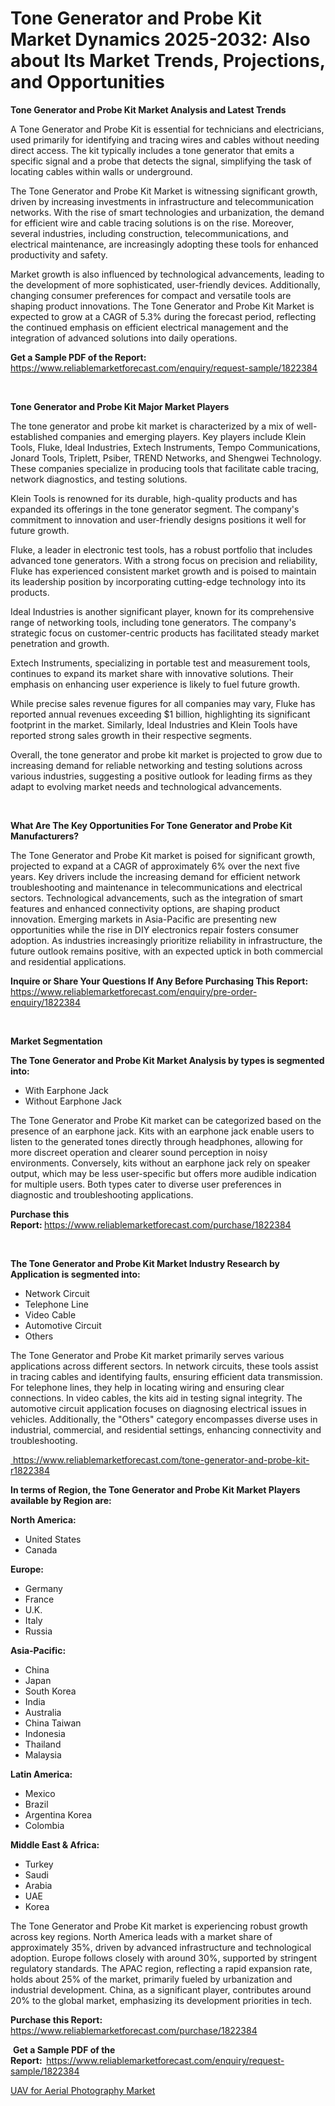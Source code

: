 <p><h1>Tone Generator and Probe Kit Market Dynamics 2025-2032: Also about Its Market Trends, Projections, and Opportunities</h1></p><p><strong>Tone Generator and Probe Kit Market Analysis and Latest Trends</strong></p>
<p><p>A Tone Generator and Probe Kit is essential for technicians and electricians, used primarily for identifying and tracing wires and cables without needing direct access. The kit typically includes a tone generator that emits a specific signal and a probe that detects the signal, simplifying the task of locating cables within walls or underground.</p><p>The Tone Generator and Probe Kit Market is witnessing significant growth, driven by increasing investments in infrastructure and telecommunication networks. With the rise of smart technologies and urbanization, the demand for efficient wire and cable tracing solutions is on the rise. Moreover, several industries, including construction, telecommunications, and electrical maintenance, are increasingly adopting these tools for enhanced productivity and safety.</p><p>Market growth is also influenced by technological advancements, leading to the development of more sophisticated, user-friendly devices. Additionally, changing consumer preferences for compact and versatile tools are shaping product innovations. The Tone Generator and Probe Kit Market is expected to grow at a CAGR of 5.3% during the forecast period, reflecting the continued emphasis on efficient electrical management and the integration of advanced solutions into daily operations.</p></p>
<p><strong>Get a Sample PDF of the Report:&nbsp;</strong> <a href="https://www.reliablemarketforecast.com/enquiry/request-sample/1822384?utm_campaign=1766&utm_medium=2&utm_source=Github&utm_content=ia&utm_term=18022025&utm_id=tone-generator-and-probe-kit">https://www.reliablemarketforecast.com/enquiry/request-sample/1822384</a></p>
<p>&nbsp;</p>
<p><strong>Tone Generator and Probe Kit Major Market Players</strong></p>
<p><p>The tone generator and probe kit market is characterized by a mix of well-established companies and emerging players. Key players include Klein Tools, Fluke, Ideal Industries, Extech Instruments, Tempo Communications, Jonard Tools, Triplett, Psiber, TREND Networks, and Shengwei Technology. These companies specialize in producing tools that facilitate cable tracing, network diagnostics, and testing solutions.</p><p>Klein Tools is renowned for its durable, high-quality products and has expanded its offerings in the tone generator segment. The company's commitment to innovation and user-friendly designs positions it well for future growth.</p><p>Fluke, a leader in electronic test tools, has a robust portfolio that includes advanced tone generators. With a strong focus on precision and reliability, Fluke has experienced consistent market growth and is poised to maintain its leadership position by incorporating cutting-edge technology into its products.</p><p>Ideal Industries is another significant player, known for its comprehensive range of networking tools, including tone generators. The company's strategic focus on customer-centric products has facilitated steady market penetration and growth.</p><p>Extech Instruments, specializing in portable test and measurement tools, continues to expand its market share with innovative solutions. Their emphasis on enhancing user experience is likely to fuel future growth.</p><p>While precise sales revenue figures for all companies may vary, Fluke has reported annual revenues exceeding $1 billion, highlighting its significant footprint in the market. Similarly, Ideal Industries and Klein Tools have reported strong sales growth in their respective segments.</p><p>Overall, the tone generator and probe kit market is projected to grow due to increasing demand for reliable networking and testing solutions across various industries, suggesting a positive outlook for leading firms as they adapt to evolving market needs and technological advancements.</p></p>
<p>&nbsp;</p>
<p><strong>What Are The Key Opportunities For Tone Generator and Probe Kit Manufacturers?</strong></p>
<p><p>The Tone Generator and Probe Kit market is poised for significant growth, projected to expand at a CAGR of approximately 6% over the next five years. Key drivers include the increasing demand for efficient network troubleshooting and maintenance in telecommunications and electrical sectors. Technological advancements, such as the integration of smart features and enhanced connectivity options, are shaping product innovation. Emerging markets in Asia-Pacific are presenting new opportunities while the rise in DIY electronics repair fosters consumer adoption. As industries increasingly prioritize reliability in infrastructure, the future outlook remains positive, with an expected uptick in both commercial and residential applications.</p></p>
<p><strong>Inquire or Share Your Questions If Any Before Purchasing This Report:</strong> <a href="https://www.reliablemarketforecast.com/enquiry/pre-order-enquiry/1822384?utm_campaign=1766&utm_medium=2&utm_source=Github&utm_content=ia&utm_term=18022025&utm_id=tone-generator-and-probe-kit">https://www.reliablemarketforecast.com/enquiry/pre-order-enquiry/1822384</a></p>
<p>&nbsp;</p>
<p><strong>Market Segmentation</strong></p>
<p><strong>The Tone Generator and Probe Kit Market Analysis by types is segmented into:</strong></p>
<p><ul><li>With Earphone Jack</li><li>Without Earphone Jack</li></ul></p>
<p><p>The Tone Generator and Probe Kit market can be categorized based on the presence of an earphone jack. Kits with an earphone jack enable users to listen to the generated tones directly through headphones, allowing for more discreet operation and clearer sound perception in noisy environments. Conversely, kits without an earphone jack rely on speaker output, which may be less user-specific but offers more audible indication for multiple users. Both types cater to diverse user preferences in diagnostic and troubleshooting applications.</p></p>
<p><strong>Purchase this Report:&nbsp;</strong><a href="https://www.reliablemarketforecast.com/purchase/1822384?utm_campaign=1766&utm_medium=2&utm_source=Github&utm_content=ia&utm_term=18022025&utm_id=tone-generator-and-probe-kit">https://www.reliablemarketforecast.com/purchase/1822384</a></p>
<p>&nbsp;</p>
<p><strong>The Tone Generator and Probe Kit Market Industry Research by Application is segmented into:</strong></p>
<p><ul><li>Network Circuit</li><li>Telephone Line</li><li>Video Cable</li><li>Automotive Circuit</li><li>Others</li></ul></p>
<p><p>The Tone Generator and Probe Kit market primarily serves various applications across different sectors. In network circuits, these tools assist in tracing cables and identifying faults, ensuring efficient data transmission. For telephone lines, they help in locating wiring and ensuring clear connections. In video cables, the kits aid in testing signal integrity. The automotive circuit application focuses on diagnosing electrical issues in vehicles. Additionally, the "Others" category encompasses diverse uses in industrial, commercial, and residential settings, enhancing connectivity and troubleshooting.</p></p>
<p><a href="https://www.reliablemarketforecast.com/tone-generator-and-probe-kit-r1822384?utm_campaign=1766&utm_medium=2&utm_source=Github&utm_content=ia&utm_term=18022025&utm_id=tone-generator-and-probe-kit">&nbsp;https://www.reliablemarketforecast.com/tone-generator-and-probe-kit-r1822384</a></p>
<p><strong>In terms of Region, the Tone Generator and Probe Kit Market Players available by Region are:</strong></p>
<p>
    <p> <strong> North America: </strong>
        <ul>
            <li>United States</li>
            <li>Canada</li>
        </ul>
        </p> 
    <p> <strong> Europe: </strong>
        <ul>
            <li>Germany</li>
            <li>France</li>
            <li>U.K.</li>
            <li>Italy</li>
            <li>Russia</li>
        </ul>
        </p> 
    <p> <strong> Asia-Pacific: </strong>
        <ul>
            <li>China</li>
            <li>Japan</li>
            <li>South Korea</li>
            <li>India</li>
            <li>Australia</li>
            <li>China Taiwan</li>
            <li>Indonesia</li>
            <li>Thailand</li>
            <li>Malaysia</li>
        </ul>
        </p> 
    <p> <strong> Latin America: </strong>
        <ul>
            <li>Mexico</li>
            <li>Brazil</li>
            <li>Argentina Korea</li>
            <li>Colombia</li>
        </ul>
        </p> 
    <p> <strong> Middle East & Africa: </strong>
        <ul>
            <li>Turkey</li>
            <li>Saudi</li>
            <li>Arabia</li>
            <li>UAE</li>
            <li>Korea</li>
        </ul>
    </p>
    </p>
<p><p>The Tone Generator and Probe Kit market is experiencing robust growth across key regions. North America leads with a market share of approximately 35%, driven by advanced infrastructure and technological adoption. Europe follows closely with around 30%, supported by stringent regulatory standards. The APAC region, reflecting a rapid expansion rate, holds about 25% of the market, primarily fueled by urbanization and industrial development. China, as a significant player, contributes around 20% to the global market, emphasizing its development priorities in tech.</p></p>
<p><strong>Purchase this Report: </strong><a href="https://www.reliablemarketforecast.com/purchase/1822384?utm_campaign=1766&utm_medium=2&utm_source=Github&utm_content=ia&utm_term=18022025&utm_id=tone-generator-and-probe-kit">https://www.reliablemarketforecast.com/purchase/1822384</a></p>
<p>&nbsp;<strong>Get a Sample PDF of the Report:&nbsp;&nbsp;</strong><a href="https://www.reliablemarketforecast.com/enquiry/request-sample/1822384?utm_campaign=1766&utm_medium=2&utm_source=Github&utm_content=ia&utm_term=18022025&utm_id=tone-generator-and-probe-kit">https://www.reliablemarketforecast.com/enquiry/request-sample/1822384</a></p>
<p><strong></strong></p>
<p><p><a href="https://github.com/marlanamarvn/Market-Research-Report-List-1/blob/main/uav-for-aerial-photography-market.md?utm_campaign=1766&utm_medium=2&utm_source=Github&utm_content=ia&utm_term=18022025&utm_id=tone-generator-and-probe-kit">UAV for Aerial Photography Market</a></p></p>
